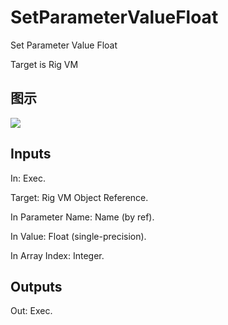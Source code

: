 # SetParameterValueFloat

Set Parameter Value Float

Target is Rig VM

## 图示

![]($-20221218-20412707.png)

## Inputs

In: Exec.

Target: Rig VM Object Reference.

In Parameter Name: Name (by ref).

In Value: Float (single-precision).

In Array Index: Integer.  

## Outputs

Out: Exec.

